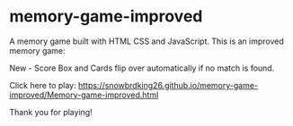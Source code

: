 # memory-game-improved

A memory game built with HTML CSS and JavaScript. This is an improved memory game:

New - Score Box and Cards flip over automatically if no match is found.

Click here to play:
https://snowbrdking26.github.io/memory-game-improved/Memory-game-improved.html

Thank you for playing!


